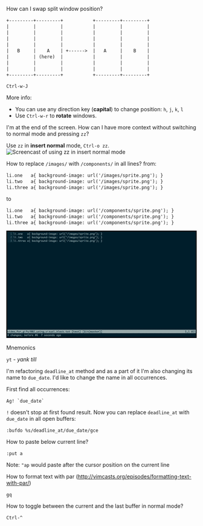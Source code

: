 How can I swap split window position?

```
+---------+---------+           +---------+---------+
|         |         |           |         |         |
|         |         |           |         |         |
|         |         |           |         |         |
|         |         |           |         |         |
|   B     |    A    | +------>  |   A     |    B    |
|         | (here)  |           |         |         |
|         |         |           |         |         |
|         |         |           |         |         |
+---------+---------+           +---------+---------+
```

```
Ctrl-w-J
```

More info:
- You can use any direction key (**capital**) to change position: `h`, `j`, `k`, `l`
- Use `Ctrl-w-r` to **rotate** windows.


I'm at the end of the screen. How can I have more context without switching to
normal mode and pressing `zz`?

Use `zz` in **insert normal** mode, `Ctrl-o zz`.
![Screencast of using zz in insert normal mode](images/003_zz_for_context.gif)


How to replace `/images/` with `/components/` in all lines?
from:

```
li.one   a{ background-image: url('/images/sprite.png'); }
li.two   a{ background-image: url('/images/sprite.png'); }
li.three a{ background-image: url('/images/sprite.png'); }
```

to

```
li.one   a{ background-image: url('/components/sprite.png'); }
li.two   a{ background-image: url('/components/sprite.png'); }
li.three a{ background-image: url('/components/sprite.png'); }
```

![Screencast of using visual block](images/002_using_visual_block.gif)


Mnemonics

`yt` - *yank till*


I'm refactoring `deadline_at` method and as a part of it I'm also changing its name to
`due_date`. I'd like to change the name in all occurrences.

First find all occurrences:

```
Ag! `due_date`
```

`!` doesn't stop at first found result. Now you can replace `deadline_at` with
`due_date` in all open buffers:

```
:bufdo %s/deadline_at/due_date/gce
```

How to paste below current line?

```
:put a
```

Note: `"ap` would paste after the cursor position on the current line


How to format text with par (http://vimcasts.org/episodes/formatting-text-with-par/)

```
gq
```

How to toggle between the current and the last buffer in normal mode?

```
Ctrl-^
```
